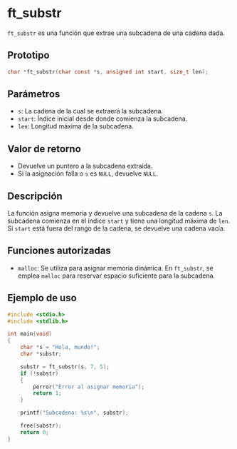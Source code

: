 # ft_substr
`ft_substr` es una función que extrae una subcadena de una cadena dada.

## Prototipo
```c
char *ft_substr(char const *s, unsigned int start, size_t len);
```

## Parámetros
- `s`: La cadena de la cual se extraerá la subcadena.
- `start`: Índice inicial desde donde comienza la subcadena.
- `len`: Longitud máxima de la subcadena.

## Valor de retorno
- Devuelve un puntero a la subcadena extraída.
- Si la asignación falla o `s` es `NULL`, devuelve `NULL`.

## Descripción
La función asigna memoria y devuelve una subcadena de la cadena `s`. La subcadena comienza en el índice `start` y tiene una longitud máxima de `len`. Si `start` está fuera del rango de la cadena, se devuelve una cadena vacía.

## Funciones autorizadas
- `malloc`: Se utiliza para asignar memoria dinámica. En `ft_substr`, se emplea `malloc` para reservar espacio suficiente para la subcadena.

## Ejemplo de uso
```c
#include <stdio.h>
#include <stdlib.h>

int main(void)
{
    char *s = "Hola, mundo!";
    char *substr;

    substr = ft_substr(s, 7, 5);
    if (!substr)
    {
        perror("Error al asignar memoria");
        return 1;
    }

    printf("Subcadena: %s\n", substr);

    free(substr);
    return 0;
}
```
